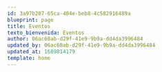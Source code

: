 ```yaml
---
id: 3a97b207-65ca-404e-beb8-4c582916489a
blueprint: page
title: Eventos
texto_bienvenida: Eventos
author: 06ac68ab-d29f-41e9-9b9a-dd4da3996484
updated_by: 06ac68ab-d29f-41e9-9b9a-dd4da3996484
updated_at: 1689814179
template: home
---
```

